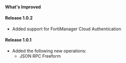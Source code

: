 #### What's Improved

#### Release 1.0.2
* Added support for FortiManager Cloud Authentication

#### Release 1.0.1
* Added the following new operations:
  * JSON RPC Freeform
